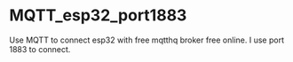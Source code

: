 # MQTT_esp32_port1883
Use MQTT to connect esp32 with free mqtthq broker free online. I use port 1883 to connect.
